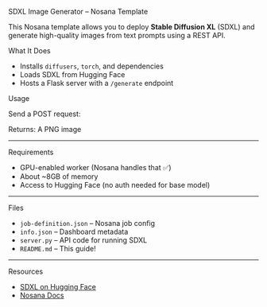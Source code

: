 SDXL Image Generator – Nosana Template

This Nosana template allows you to deploy **Stable Diffusion XL** (SDXL) and generate high-quality images from text prompts using a REST API.


What It Does

- Installs `diffusers`, `torch`, and dependencies
- Loads SDXL from Hugging Face
- Hosts a Flask server with a `/generate` endpoint


Usage

Send a POST request:


Returns: A PNG image

---

Requirements

- GPU-enabled worker (Nosana handles that ✅)
- About ~8GB of memory
- Access to Hugging Face (no auth needed for base model)

---

Files

- `job-definition.json` – Nosana job config
- `info.json` – Dashboard metadata
- `server.py` – API code for running SDXL
- `README.md` – This guide!

---

Resources

- [SDXL on Hugging Face](https://huggingface.co/stabilityai/stable-diffusion-xl-base-1.0)
- [Nosana Docs](https://docs.nosana.io)
